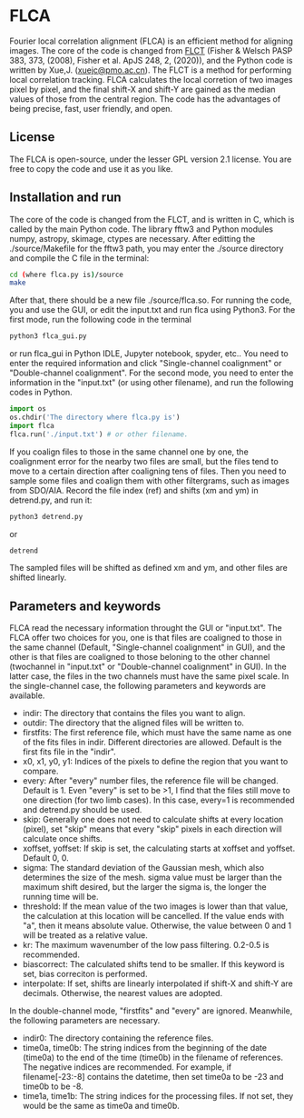 # FLCA
Fourier local correlation alignment (FLCA) is an efficient method for aligning images. The core of the code is changed from [FLCT](http://solarmuri.ssl.berkeley.edu/overview/publicdownloads/software.html) (Fisher & Welsch PASP 383, 373, (2008), Fisher et al. ApJS 248, 2, (2020)), and the Python code is written by Xue,J. (xuejc@pmo.ac.cn). The FLCT is a method for performing local correlation tracking. FLCA calculates the local corretion of two images pixel by pixel, and the final shift-X and shift-Y are gained as the median values of those from the central region. The code has the advantages of being precise, fast, user friendly, and open.

## License
The FLCA is open-source, under the lesser GPL version 2.1 license. You are free to copy the code and use it as you like.

## Installation and run
The core of the code is changed from the FLCT, and is written in C, which is called by the main Python code. The library fftw3 and Python modules numpy, astropy, skimage, ctypes are necessary. After editting the ./source/Makefile for the fftw3 path, you may enter the ./source directory and compile the C file in the terminal:
```bash
cd (where flca.py is)/source
make
```
After that, there should be a new file ./source/flca.so.
For running the code, you and use the GUI, or edit the input.txt and run flca using Python3. For the first mode, run the following code in the terminal
```bash
python3 flca_gui.py
```
or run flca_gui in Python IDLE, Jupyter notebook, spyder, etc.. You need to enter the required information and click "Single-channel coalignment" or "Double-channel coalignment". 
For the second mode, you need to enter the information in the "input.txt" (or using other filename), and run the following codes in Python.
```python
import os
os.chdir('The directory where flca.py is')
import flca
flca.run('./input.txt') # or other filename.
```
If you coalign files to those in the same channel one by one, the coalignment error for the nearby two files are small, but the files tend to move to a certain direction after coaligning tens of files. Then you need to sample some files and coalign them with other filtergrams, such as images from SDO/AIA. Record the file index (ref) and shifts (xm and ym) in detrend.py, and run it:
```bash
python3 detrend.py
```
or
```python
detrend
```
 The sampled files will be shifted as defined xm and ym, and other files are shifted linearly.

## Parameters and keywords
FLCA read the necessary information throught the GUI or "input.txt". The FLCA offer two choices for you, one is that files are coaligned to those in the same channel (Default, "Single-channel coalignment" in GUI), and the other is that files are coaligned to those beloning to the other channel (twochannel in "input.txt" or "Double-channel coalignment" in GUI). In the latter case, the files in the two channels must have the same pixel scale.
In the single-channel case, the following parameters and keywords are available.
- indir: The directory that contains the files you want to align. 
- outdir: The directory that the aligned files will be written to.
- firstfits: The first reference file, which must have the same name as one of the fits files in indir. Different directories are allowed. Default is the first fits file in the "indir".
- x0, x1, y0, y1: Indices of the pixels to define the region that you want to compare.
- every: After "every" number files, the reference file will be changed. Default is 1. Even "every" is set to be >1, I find that the files still move to one direction (for two limb cases). In this case, every=1 is recommended and detrend.py should be used.
- skip: Generally one does not need to calculate shifts at every location (pixel), set "skip" means that every "skip" pixels in each direction will calculate once shifts.
- xoffset, yoffset: If skip is set, the calculating starts at xoffset and yoffset. Default 0, 0.
- sigma: The standard deviation of the Gaussian mesh, which also determines the size of the mesh. sigma value must be larger than the maximum shift desired, but the larger the sigma is, the longer the running time will be.
- threshold: If the mean value of the two images is lower than that value, the calculation at this location will be cancelled. If the value ends with "a", then it means absolute value. Otherwise, the value between 0 and 1 will be treated as a relative value.
- kr: The maximum wavenumber of the low pass filtering. 0.2-0.5 is recommended.
- biascorrect: The calculated shifts tend to be smaller. If this keyword is set, bias correciton is performed.
- interpolate: If set, shifts are linearly interpolated if shift-X and shift-Y are decimals. Otherwise, the nearest values are adopted.

In the double-channel mode, "firstfits" and "every" are ignored. Meanwhile, the following parameters are necessary.
- indir0: The directory containing the reference files.
- time0a, time0b: The string indices from the beginning of the date (time0a) to the end of the time (time0b) in the filename of references. The negative indices are recommended. For example, if filename[-23:-8] contains the datetime, then set time0a to be -23 and time0b to be -8.
- time1a, time1b: The string indices for the processing files. If not set, they would be the same as time0a and time0b.
